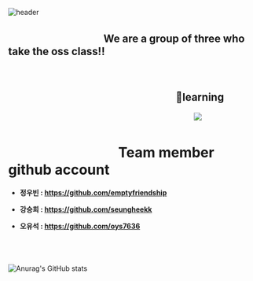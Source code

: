 
![header](https://capsule-render.vercel.app/api?type=waving&color=gradient&height=300&section=header&text=CodeGream🎨&fontSize=70)

##   　　　　　   　　　　We are a group of three who take the oss class!!
<br>



<!--
**betrayedpeople/betrayedpeople** is a ✨ _special_ ✨ repository because its `README.md` (this file) appears on your GitHub profile.

Here are some ideas to get you started:

- 🔭 I’m currently working on ...
- 🌱 I’m currently learning ...
- 👯 I’m looking to collaborate on ...
- 🤔 I’m looking for help with ...
- 💬 Ask me about ...
- 📫 How to reach me: ...
- 😄 Pronouns: ...
- ⚡ Fun fact: ...
-->
##   　　　　　　　　　　　　　　  　　🌱learning
　　　　　　　　　　　　　　　　　　　　　　　　　　　<img src="https://img.shields.io/badge/Git-F05032?style=flat-square&logo=Git&logoColor=white"/>


#    　　　　　　　　Team member github account
+ __정우빈 : https://github.com/emptyfriendship__    
 
+ __강승희 : https://github.com/seungheekk__   
 
+ __오유석 : https://github.com/oys7636__    






<br> <br>
　　　　　　　　　　　　　　　　　　　　　　　　　　　　　　　　![Anurag's GitHub stats](https://github-readme-stats.vercel.app/api?username=betrayedpeople&show_icons=true&theme=radical)
